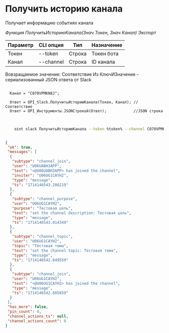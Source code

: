 ﻿---
sidebar_position: 6
---

# Получить историю канала
 Получает информацию событиях канала


*Функция ПолучитьИсториюКанала(Знач Токен, Знач Канал) Экспорт*

  | Параметр | CLI опция | Тип | Назначение |
  |-|-|-|-|
  | Токен | --token | Строка | Токен бота |
  | Канал | --channel | Строка | ID канала |

  
  Вовзращаемое значение:   Соответствие Из КлючИЗначение - сериализованный JSON ответа от Slack

```bsl title="Пример кода"
	
  Канал = "C070VPMKN8J";

  Ответ = OPI_Slack.ПолучитьИсториюКанала(Токен, Канал); //Соответствие
  Ответ = OPI_Инструменты.JSONСтрокой(Ответ);            //JSON строка
	
```

```sh title="Пример команд CLI"
    
    oint slack ПолучитьИсториюКанала --token %token% --channel C070VPMKN8J

```


```json title="Результат"

{
 "ok": true,
 "messages": [
  {
   "subtype": "channel_join",
   "user": "U06UABH3APP",
   "text": "<@U06UABH3APP> has joined the channel",
   "inviter": "U06UG1CAYH2",
   "type": "message",
   "ts": "1714146543.286219"
  },
  {
   "subtype": "channel_purpose",
   "user": "U06UG1CAYH2",
   "purpose": "Тестовая цель",
   "text": "set the channel description: Тестовая цель",
   "type": "message",
   "ts": "1714146543.014349"
  },
  {
   "subtype": "channel_topic",
   "user": "U06UG1CAYH2",
   "topic": "Тестовая тема",
   "text": "set the channel topic: Тестовая тема",
   "type": "message",
   "ts": "1714146542.849559"
  },
  {
   "subtype": "channel_join",
   "user": "U06UG1CAYH2",
   "text": "<@U06UG1CAYH2> has joined the channel",
   "type": "message",
   "ts": "1714146542.605859"
  }
 ],
 "has_more": false,
 "pin_count": 0,
 "channel_actions_ts": null,
 "channel_actions_count": 0
}

```
